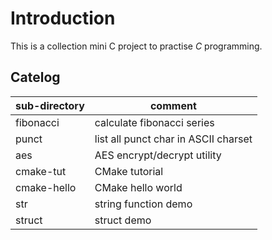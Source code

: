# Introduction

This is a collection mini C project to practise *C* programming.

## Catelog

| sub-directory      | comment                              |
| ------------------ | -------------------------------------|
| fibonacci          | calculate fibonacci series           |
| punct              | list all punct char in ASCII charset |
| aes                | AES encrypt/decrypt utility          |
| cmake-tut          | CMake tutorial                       |
| cmake-hello        | CMake hello world                    |
| str                | string function demo                 |
| struct             | struct demo                          |
